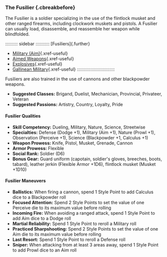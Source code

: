 ### The Fusilier {.cbreakbefore}

The Fusilier is a soldier specializing in the use of the flintlock
musket and other ranged firearms, including clockwork muskets and
pistols. A Fusilier can usually load, disassemble, and reassemble her
weapon while blindfolded.

:::::::::: sidebar :::::::::::
[Fusiliers]{.further}

- [Military (Aim)](#aim){.xref-useful}
- [Aimed Weapons](#aimed-weapons){.xref-useful}
- [Explosives](#explosives){.xref-useful}
- [Gallinean Military](#the-gallinean-military){.xref-useful}
::::::::::::::::::::::::::::::

Fusiliers are also trained in the use of cannons and other blackpowder weapons.

- **Suggested Classes:** Brigand, Duelist, Mechanician, Provincial, Privateer, Veteran
- **Suggested Passions:** Artistry, Country, Loyalty, Pride


#### Fusilier Qualities

- **Skill Competency:** Dueling, Military, Nature, Science, Streetwise
- **Specialties:** Defense (Dodge +1), Military (Aim +1), Nature (Prowl +1), Observation (Perceive +1), Science (Blackpowder +1, Calculus +1)
- **Weapon Prowess:** Knife, Pistol, Musket, Grenade, Cannon
- **Armor Prowess:** Flexible
- **Social Rank:** Soldier (D6)
- **Bonus Gear:** Guard uniform (capotain, soldier's gloves, breeches, boots, tabard), leather jerkin (Flexible Armor +1D6), flintlock musket (Musket +1D10)

#### Fusilier Maneuvers

- **Ballistics:** When firing a cannon, spend 1 Style Point to add Calculus dice to a Blackpowder roll
- **Focused Attention:** Spend 2 Style Points to set the value of one Perceive die to its maximum value before rolling
- **Incoming Fire:** When avoiding a ranged attack, spend 1 Style Point to add Aim dice to a Dodge roll
- **Martial Reliability:** Spend 1 Style Point to reroll a Military roll
- **Practiced Sharpshooting:** Spend 2 Style Points to set the value of one Aim die to its maximum value before rolling
- **Last Resort:** Spend 1 Style Point to reroll a Defense roll
- **Sniper:** When attacking from at least 3 areas away, spend 1 Style Point to add Prowl dice to an Aim roll

